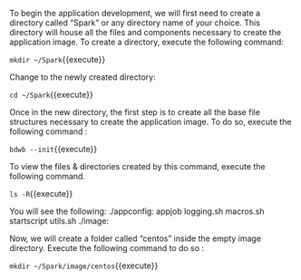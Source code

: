 To begin the application development, we will first need to create a directory called “Spark” or any directory name of your choice. This directory will house all the files and components necessary to create the application image. 
To create a directory, execute the following command:
<br>

`mkdir ~/Spark`{{execute}}<br>

Change to the newly created directory:<br>

`cd ~/Spark`{{execute}}<br>

Once in the new directory, the first step is to create all the base file structures necessary to create the application image. To do so, execute the following command :<br>

`bdwb --init`{{execute}}

To view the files & directories created by this command, execute the following command.<br>

`ls -R`{{execute}}

You will see the following:
./appconfig:
appjob  logging.sh  macros.sh  startscript  utils.sh
./image:

Now, we will create a folder called “centos” inside the empty image directory. Execute the following command to do so :

`mkdir ~/Spark/image/centos`{{execute}}

